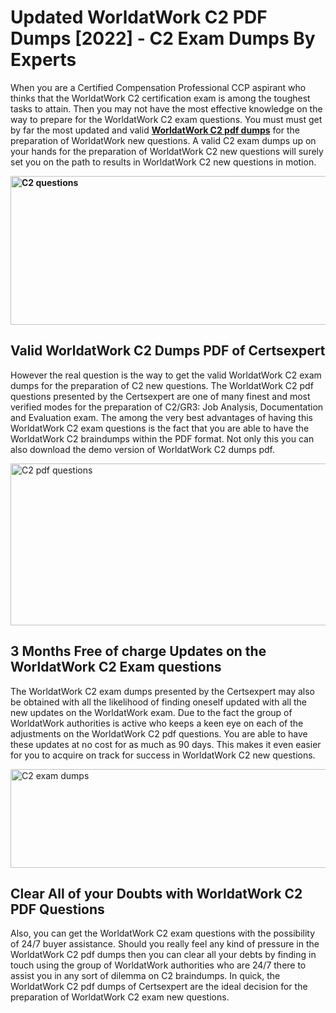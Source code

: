 <h1><strong>Updated WorldatWork C2 PDF Dumps [2022] - C2 Exam Dumps By Experts&nbsp;</strong></h1>
<p><span style="font-weight: 400;">When you are a Certified Compensation Professional CCP aspirant who thinks that the WorldatWork C2 certification exam is among the toughest tasks to attain. Then you may not have the most effective knowledge on the way to prepare for the WorldatWork C2 exam questions. You must must get by far the most updated and valid <strong><a href="https://www.certsexpert.com/C2-pdf-questions.html">WorldatWork C2 pdf dumps</a></strong> for the preparation of WorldatWork new questions. A valid  C2 exam dumps up on your hands for the preparation of WorldatWork C2 new questions will surely set you on the path to results in WorldatWork C2 new questions in motion.</span></p>
<p><span style="font-weight: 400;"><strong><img style="display: block; margin-left: auto; margin-right: auto;" src="https://i.ibb.co/QXh983F/73475278-2429792180625311-4586132736837681152-n.jpg" alt="C2 questions" width="632" height="238" /></strong></span></p>
<h2><strong>Valid WorldatWork C2 Dumps PDF of Certsexpert</strong></h2>
<p><span style="font-weight: 400;">However the real question is the way to get the valid WorldatWork C2 exam dumps for the preparation of C2 new questions. The WorldatWork C2 pdf questions presented by the Certsexpert are one of many finest and most verified modes for the preparation of C2/GR3: Job Analysis, Documentation and Evaluation exam. The among the very best advantages of having this WorldatWork C2 exam questions is the fact that you are able to have the WorldatWork C2 braindumps within the PDF format. Not only this you can also download the demo version of WorldatWork C2 dumps pdf.</span></p>
<p><span style="font-weight: 400;"><img style="display: block; margin-left: auto; margin-right: auto;" src="https://i.ibb.co/Jd8hN2L/76714008-3182067705200142-8735104740007870464-n.jpg" alt="C2 pdf questions" width="701" height="259" /></span></p>
<h2><strong>3 Months Free of charge Updates on the WorldatWork C2 Exam questions</strong></h2>
<p><span style="font-weight: 400;">The WorldatWork C2 exam dumps presented by the Certsexpert may also be obtained with all the likelihood of finding oneself updated with all the new updates on the WorldatWork exam. Due to the fact the group of WorldatWork authorities is active who keeps a keen eye on each of the adjustments on the WorldatWork C2 pdf questions. You are able to have these updates at no cost for as much as 90 days. This makes it even easier for you to acquire on track for success in WorldatWork C2 new questions.</span></p>
<p><span style="font-weight: 400;"><a href="https://www.certsexpert.com/C2-pdf-questions.html"><img style="display: block; margin-left: auto; margin-right: auto;" src="https://i.ibb.co/TMnKrkJ/75398236-424489711531572-5064688549987614720-n.jpg" alt="C2 exam dumps" width="714" height="158" /></a></span></p>
<h2><strong>Clear All of your Doubts with WorldatWork C2 PDF Questions</strong></h2>
<p>Also, you can get the WorldatWork C2 exam questions with the possibility of 24/7 buyer assistance. Should you really feel any kind of pressure in the WorldatWork C2 pdf dumps then you can clear all your debts by finding in touch using the group of WorldatWork authorities who are 24/7 there to assist you in any sort of dilemma on  C2 braindumps. In quick, the WorldatWork C2 pdf dumps of Certsexpert are the ideal decision for the preparation of WorldatWork C2 exam new questions.</p>
